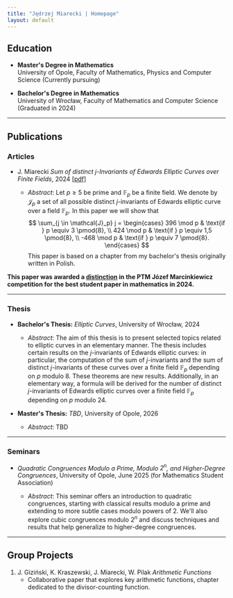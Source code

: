 ```yaml
---
title: "Jędrzej Miarecki | Homepage"
layout: default
---
```



## Education

- **Master's Degree in Mathematics**  
  University of Opole, Faculty of Mathematics, Physics and Computer Science (Currently pursuing)

- **Bachelor's Degree in Mathematics**  
  University of Wrocław, Faculty of Mathematics and Computer Science (Graduated in 2024)  

---

## Publications

### Articles

- J. Miarecki *Sum of distinct j-Invariants of Edwards Elliptic Curves over Finite Fields*, 2024 [[pdf]](https://github.com/miarecki/miarecki.github.io/blob/main/papers/Sum_of_distinct_j_Invariants_of_Edwards_Elliptic_Curves_over_Finite_Fields.pdf)

  - *Abstract*: Let $p \ge 5$ be prime and $\mathbb{F}_p$ be a finite field. We denote by $\mathcal{J}_p$ a set of all possible distinct $j$-invariants of Edwards elliptic curve over a field $\mathbb{F}_p$. In this paper we will show that
$$
\sum_{j \in \mathcal{J}_p} j =
\begin{cases}
396 \mod p & \text{if } p \equiv 3 \pmod{8}, \\
424 \mod p & \text{if } p \equiv 1,5 \pmod{8}, \\
-468 \mod p & \text{if } p \equiv 7 \pmod{8}.
\end{cases}
$$
This paper is based on a chapter from my bachelor's thesis originally written in Polish.

**This paper was awarded a [distinction](https://www.ptm.org.pl/kategorie/konkursy/konkursy-studenckie/konkurs-prac-studenckich-z-matematyki-im-jozefa-marcinkiewicz) in the PTM Józef Marcinkiewicz competition for the best student paper in mathematics in 2024.**

---

### Thesis

- **Bachelor's Thesis:** *Elliptic Curves*, University of Wrocław, 2024

  - *Abstract*: The aim of this thesis is to present selected topics related to elliptic curves in an elementary manner. The thesis includes certain results on the $j$-invariants of Edwards elliptic curves: in particular, the computation of the sum of $j$-invariants and the sum of distinct $j$-invariants of these curves over a finite field $\mathbb{F}_p$  depending on $p$ modulo $8$. These theorems are new results. Additionally, in an elementary way, a formula will be derived for the number of distinct $j$-invariants of Edwards elliptic curves over a finite field $\mathbb{F}_p$ depending on $p$ modulo $24$.

- **Master's Thesis:** *TBD*, University of Opole, 2026

  - *Abstract*: TBD
  
---

### Seminars

- *Quadratic Congruences Modulo a Prime, Modulo $2^n$, and Higher-Degree Congruences*, University of Opole, June 2025 (for Mathematics Student Association)

  - <em>Abstract</em>: This seminar offers an introduction to quadratic congruences, starting with classical results modulo a prime and extending to more subtle cases modulo powers of 2. We'll also explore cubic congruences modulo $2^n$ and discuss techniques and results that help generalize to higher-degree congruences.

---


## Group Projects

1. J. Giziński, K. Kraszewski, J. Miarecki, W. Pilak *Arithmetic Functions*  
   - Collaborative paper that explores key arithmetic functions, chapter dedicated to the divisor-counting function.
     

<!-- MathJax Configuration and Script -->
<script>
  MathJax = {
    tex: {
      inlineMath: [['$', '$'], ['\\(', '\\)']],
      displayMath: [['$$', '$$'], ['\\[', '\\]']]
    },
    svg: {
      fontCache: 'global'
    }
  };
</script>
<script type="text/javascript" id="MathJax-script" async
  src="https://cdn.jsdelivr.net/npm/mathjax@3/es5/tex-svg.js">
</script>
